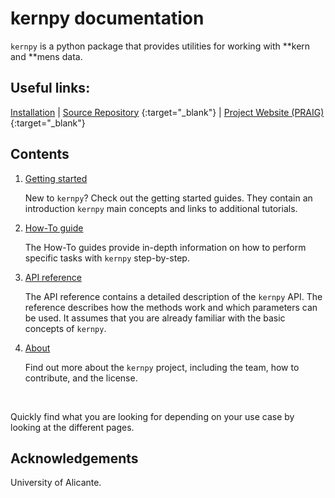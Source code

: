 # kernpy documentation

`kernpy` is a python package that provides utilities for working with **kern and **mens data. 


## Useful links: 
[Installation](get-started.md) | [Source Repository](https://github.com/OMR-PRAIG-UA-ES/kernpy) {:target="_blank"} | [Project Website (PRAIG)](https://praig.ua.es/){:target="_blank"}



## Contents

1. [Getting started](get-started.md)

    New to `kernpy`? Check out the getting started guides. They contain an introduction `kernpy` main concepts and links to additional tutorials.

2. [How-To guide](how-to-guides.md)

    The How-To guides provide in-depth information on how to perform specific tasks with `kernpy` step-by-step.

3. [API reference](reference.md)

    The API reference contains a detailed description of the `kernpy` API. The reference describes how the methods work and which parameters can be used. It assumes that you are already familiar with the basic concepts of `kernpy`.

4. [About](about.md)

    Find out more about the `kernpy` project, including the team, how to contribute, and the license.

<br>

Quickly find what you are looking for depending on
your use case by looking at the different pages.

## Acknowledgements
University of Alicante. 

